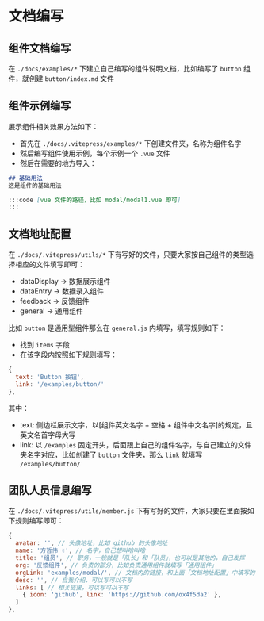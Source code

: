 # 文档编写

## 组件文档编写
在 `./docs/examples/*` 下建立自己编写的组件说明文档，比如编写了 `button` 组件，就创建 `button/index.md` 文件

## 组件示例编写
展示组件相关效果方法如下：
- 首先在 `./docs/.vitepress/examples/*` 下创建文件夹，名称为组件名字
- 然后编写组件使用示例，每个示例一个 `.vue` 文件
- 然后在需要的地方导入：
```md
## 基础用法
这是组件的基础用法

:::code [vue 文件的路径，比如 modal/modal1.vue 即可]
:::

```

## 文档地址配置
在 `./docs/.vitepress/utils/*` 下有写好的文件，只要大家按自己组件的类型选择相应的文件填写即可：
- dataDisplay -> 数据展示组件
- dataEntry -> 数据录入组件
- feedback -> 反馈组件
- general -> 通用组件

比如 `button` 是通用型组件那么在 `general.js` 内填写，填写规则如下：
- 找到 `items` 字段
- 在该字段内按照如下规则填写：
```js
{
  text: 'Button 按钮',
  link: '/examples/button/'
},
```
其中：
- text: 侧边栏展示文字，以[组件英文名字 + 空格 + 组件中文名字]的规定，且英文名首字母大写
- link: 以 `/examples` 固定开头，后面跟上自己的组件名字，与自己建立的文件夹名字对应，比如创建了 `button` 文件夹，那么 `link`  就填写 `/examples/button/`


## 团队人员信息编写
在 `./docs/.vitepress/utils/member.js` 下有写好的文件，大家只要在里面按如下规则编写即可：
```js
{
  avatar: '', // 头像地址，比如 github 的头像地址
  name: '方哲伟 ✌️', // 名字，自己想叫啥叫啥
  title: '组员', // 职务，一般就是「队长」和「队员」，也可以是其他的，自己发挥
  org: '反馈组件', // 负责的部分，比如负责通用组件就填写「通用组件」
  orgLink: 'examples/modal/', // 文档内的链接，和上面「文档地址配置」中填写的 link 字段保持一致就行
  desc: '', // 自我介绍，可以写可以不写
  links: [ // 相关链接，可以写可以不写
    { icon: 'github', link: 'https://github.com/ox4f5da2' },
  ]
},
```
